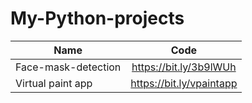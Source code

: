 # My-Python-projects
|     Name        |     Code      |
| --------------  |:-------------:|               
| Face-mask-detection|https://bit.ly/3b9lWUh      |  
| Virtual paint app  | https://bit.ly/vpaintapp      |    
